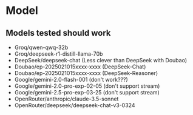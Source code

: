 # Model

## Models tested should work

 - Groq/qwen-qwq-32b
 - Groq/deepseek-r1-distill-llama-70b
 - DeepSeek/deepseek-chat (Less clever than DeepSeek with Doubao)
 - Doubao/ep-2025021015xxxx-xxxx (DeepSeek-Chat)
 - Doubao/ep-2025021015xxxx-xxxx (DeepSeek-Reasoner)
 - Google/gemini-2.0-flash-001 (don't work???)
 - Google/gemini-2.0-pro-exp-02-05 (don't support stream)
 - Google/gemini-2.5-pro-exp-03-25 (don't support stream)
 - OpenRouter/anthropic/claude-3.5-sonnet
 - OpenRouter/deepseek/deepseek-chat-v3-0324
